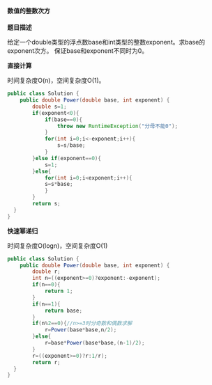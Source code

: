 #### 数值的整数次方

**题目描述**

给定一个double类型的浮点数base和int类型的整数exponent。求base的exponent次方。
保证base和exponent不同时为0。

**直接计算**

时间复杂度O(n)，空间复杂度O(1)。
```java
public class Solution {
    public double Power(double base, int exponent) {
        double s=1;
        if(exponent<0){
            if(base==0){
                throw new RuntimeException("分母不能0");
            }
            for(int i=0;i<-exponent;i++){
                s=s/base;
            }
        }else if(exponent==0){
            s=1;
        }else{
            for(int i=0;i<exponent;i++){
            s=s*base;
            }
        }
        return s;
  }
}
```
**快速幂递归**

时间复杂度O(logn)，空间复杂度O(1)
```java
public class Solution {
    public double Power(double base, int exponent) {
        double r;
        int n=((exponent>=0)?exponent:-exponent);
        if(n==0){
            return 1;
        }
        if(n==1){
            return base;
        }
        if(n%2==0){//n>=3时分奇数和偶数求解
            r=Power(base*base,n/2);
        }else{
            r=base*Power(base*base,(n-1)/2);
        }
        r=((exponent>=0)?r:1/r);
        return r;
  }
}
```
